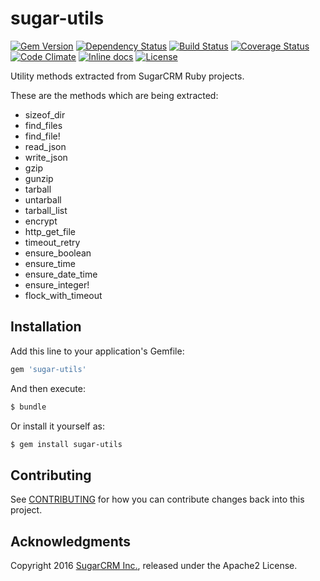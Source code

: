 # sugar-utils

[![Gem Version](https://badge.fury.io/rb/sugar-utils.svg)](http://badge.fury.io/rb/sugar-utils)
[![Dependency Status](https://gemnasium.com/sugarcrm/sugar-utils.svg)](https://gemnasium.com/sugarcrm/sugar-utils)
[![Build Status](https://travis-ci.org/sugarcrm/sugar-utils.svg?branch=master)](https://travis-ci.org/sugarcrm/sugar-utils)
[![Coverage Status](http://img.shields.io/coveralls/sugarcrm/sugar-utils/master.svg)](https://coveralls.io/r/sugarcrm/sugar-utils)
[![Code Climate](https://codeclimate.com/github/sugarcrm/sugar-utils/badges/gpa.svg)](https://codeclimate.com/github/sugarcrm/sugar-utils)
[![Inline docs](http://inch-ci.org/github/sugarcrm/sugar-utils.svg)](http://inch-ci.org/github/sugarcrm/sugar-utils)
[![License](http://img.shields.io/badge/license-Apache2-green.svg?style=flat)](LICENSE)

Utility methods extracted from SugarCRM Ruby projects.

These are the methods which are being extracted:

* sizeof_dir
* find_files
* find_file!
* read_json
* write_json
* gzip
* gunzip
* tarball
* untarball
* tarball_list
* encrypt
* http_get_file
* timeout_retry
* ensure_boolean
* ensure_time
* ensure_date_time
* ensure_integer!
* flock_with_timeout

## Installation

Add this line to your application's Gemfile:


```ruby
gem 'sugar-utils'
```

And then execute:

```bash
$ bundle
```

Or install it yourself as:
```bash
$ gem install sugar-utils
```

## Contributing

See [CONTRIBUTING](CONTRIBUTING.md) for how you can contribute changes back into this project.

## Acknowledgments

Copyright 2016 [SugarCRM Inc.](http://sugarcrm.com), released under the Apache2 License.
